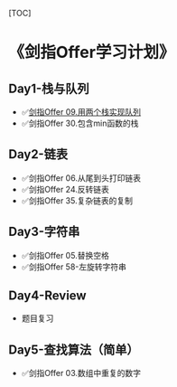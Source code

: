 [TOC]

# 《剑指Offer学习计划》

## Day1-栈与队列
- ✅[剑指Offer 09.用两个栈实现队列](./ac-009/README.md)
- ✅剑指Offer 30.包含min函数的栈

## Day2-链表
- ✅剑指Offer 06.从尾到头打印链表
- ✅剑指Offer 24.反转链表
- ✅剑指Offer 35.复杂链表的复制

## Day3-字符串
- ✅剑指Offer 05.替换空格
- ✅剑指Offer 58-左旋转字符串

## Day4-Review
- 题目复习

## Day5-查找算法（简单）
- ✅剑指Offer 03.数组中重复的数字
